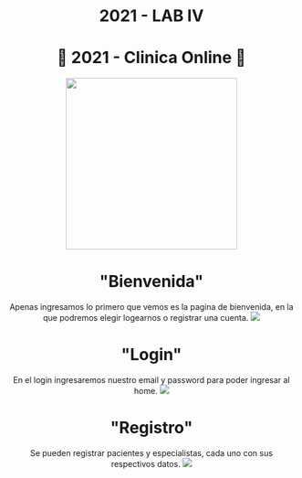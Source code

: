 <h1 align="center">2021 - LAB IV </h1>

<h1 align="center"> 🏥 2021 - Clinica Online  🏥</h1> 

<p align="center">
<img src="https://i.imgur.com/wI7RUrw.png" width="300" height="300">
</p>


<h1 align="center">"Bienvenida"</h1> 

<p align="center">
 Apenas ingresamos lo primero que vemos es la pagina de bienvenida, en la que podremos elegir logearnos o registrar una cuenta.
<img src="https://i.imgur.com/Ti24S6e.png" >
</p>

<h1 align="center">"Login"</h1> 


<p align="center">
 En el login ingresaremos nuestro email y password para poder ingresar al home.
<img src="https://i.imgur.com/EINNgNs.png" >
</p>

<h1 align="center">"Registro"</h1> 

<p align="center">
Se pueden registrar pacientes y especialistas, cada uno con sus respectivos datos. 
<img src="https://i.imgur.com/X9pbPx5.png" >
</p>
